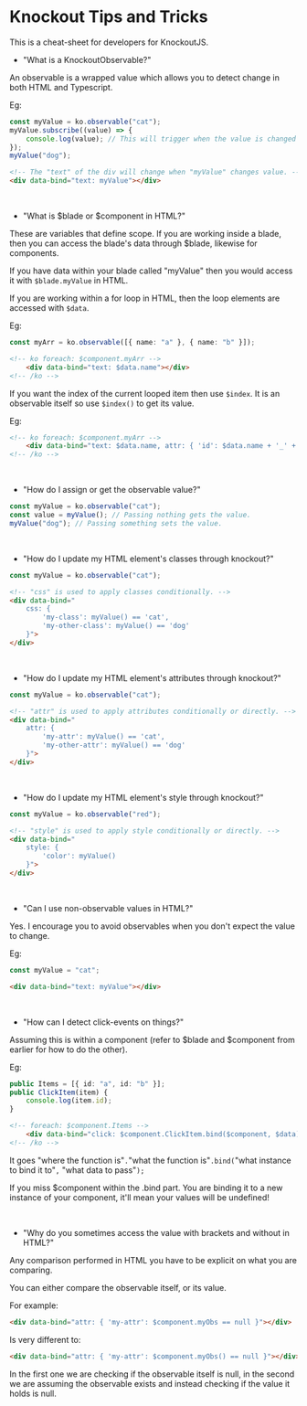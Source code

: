 # Knockout Tips and Tricks

This is a cheat-sheet for developers for KnockoutJS.


- "What is a KnockoutObservable?"

An observable is a wrapped value which allows you to detect change in both HTML and Typescript.

Eg:
```typescript
const myValue = ko.observable("cat");
myValue.subscribe((value) => {
    console.log(value); // This will trigger when the value is changed to "dog".
});
myValue("dog");
```

```html
<!-- The "text" of the div will change when "myValue" changes value. -->
<div data-bind="text: myValue"></div>
```

<br>

- "What is $blade or $component in HTML?"

These are variables that define scope.
If you are working inside a blade, then you can access the blade's data through $blade, likewise for components.

If you have data within your blade called "myValue" then you would access it with `$blade.myValue` in HTML.

If you are working within a for loop in HTML, then the loop elements are accessed with `$data`.

Eg:
```typescript
const myArr = ko.observable([{ name: "a" }, { name: "b" }]);
```

```html
<!-- ko foreach: $component.myArr -->
    <div data-bind="text: $data.name"></div>
<!-- /ko -->
```

If you want the index of the current looped item then use `$index`. It is an observable itself so use `$index()` to get its value.

Eg:
```html
<!-- ko foreach: $component.myArr -->
    <div data-bind="text: $data.name, attr: { 'id': $data.name + '_' + $index() }"></div>
<!-- /ko -->
```

<br>

- "How do I assign or get the observable value?"

```typescript
const myValue = ko.observable("cat");
const value = myValue(); // Passing nothing gets the value.
myValue("dog"); // Passing something sets the value.
```

<br>

- "How do I update my HTML element's classes through knockout?"

```typescript
const myValue = ko.observable("cat");
```

```html
<!-- "css" is used to apply classes conditionally. -->
<div data-bind="
    css: { 
        'my-class': myValue() == 'cat', 
        'my-other-class': myValue() == 'dog' 
    }">
</div>
```

<br>

- "How do I update my HTML element's attributes through knockout?"

```typescript
const myValue = ko.observable("cat");
```

```html
<!-- "attr" is used to apply attributes conditionally or directly. -->
<div data-bind="
    attr: { 
        'my-attr': myValue() == 'cat', 
        'my-other-attr': myValue() == 'dog' 
    }">
</div>
```

<br>

- "How do I update my HTML element's style through knockout?"

```typescript
const myValue = ko.observable("red");
```

```html
<!-- "style" is used to apply style conditionally or directly. -->
<div data-bind="
    style: { 
        'color': myValue()
    }">
</div>
```

<br>

- "Can I use non-observable values in HTML?"

Yes. I encourage you to avoid observables when you don't expect the value to change.

Eg:
```typescript
const myValue = "cat";
```

```html
<div data-bind="text: myValue"></div>
```

<br>

- "How can I detect click-events on things?"

Assuming this is within a component (refer to $blade and $component from earlier for how to do the other).

Eg:
```typescript
public Items = [{ id: "a", id: "b" }];
public ClickItem(item) {
    console.log(item.id);
}
```

```html
<!-- foreach: $component.Items -->
    <div data-bind="click: $component.ClickItem.bind($component, $data)"></div>
<!-- /ko -->
```

It goes "where the function is"`.`"what the function is"`.bind(`"what instance to bind it to"`,` "what data to pass"`);`

If you miss $component within the .bind part. You are binding it to a new instance of your component, it'll mean your values will be undefined!

<br>

- "Why do you sometimes access the value with brackets and without in HTML?"


Any comparison performed in HTML you have to be explicit on what you are comparing.

You can either compare the observable itself, or its value.


For example:
```html
<div data-bind="attr: { 'my-attr': $component.myObs == null }"></div>
```

Is very different to:
```html
<div data-bind="attr: { 'my-attr': $component.myObs() == null }"></div>
```

In the first one we are checking if the observable itself is null, in the second we are assuming the observable exists and instead checking if the value it holds is null.